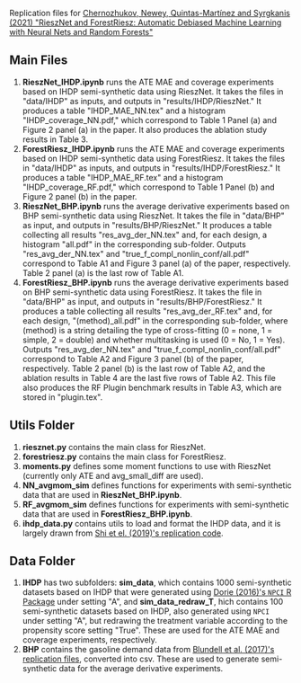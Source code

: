Replication files for [Chernozhukov, Newey, Quintas-Martínez and Syrgkanis (2021) "RieszNet and ForestRiesz: Automatic Debiased Machine Learning with Neural Nets and Random Forests"](https://arxiv.org/abs/2110.03031)

## Main Files

1. **RieszNet_IHDP.ipynb** runs the ATE MAE and coverage experiments based on IHDP semi-synthetic data using RieszNet. It takes the files in "data/IHDP" as inputs, and outputs in "results/IHDP/RieszNet." It produces a table "IHDP_MAE_NN.tex" and a histogram "IHDP_coverage_NN.pdf," which correspond to Table 1 Panel (a) and Figure 2 panel (a) in the paper. It also produces the ablation study results in Table 3.
2. **ForestRiesz_IHDP.ipynb** runs the ATE MAE and coverage experiments based on IHDP semi-synthetic data using ForestRiesz. It takes the files in "data/IHDP" as inputs, and outputs in "results/IHDP/ForestRiesz." It produces a table "IHDP_MAE_RF.tex" and a histogram "IHDP_coverage_RF.pdf," which correspond to Table 1 Panel (b) and Figure 2 panel (b) in the paper.
3. **RieszNet_BHP.ipynb** runs the average derivative experiments based on BHP semi-synthetic data using RieszNet. It takes the file in "data/BHP" as input, and outputs in "results/BHP/RieszNet." It produces a table collecting all results "res_avg_der_NN.tex" and, for each design, a histogram "all.pdf" in the corresponding sub-folder. Outputs "res_avg_der_NN.tex" and "true_f_compl_nonlin_conf/all.pdf" correspond to Table A1 and Figure 3 panel (a) of the paper, respectively. Table 2 panel (a) is the last row of Table A1.
4. **ForestRiesz_BHP.ipynb** runs the average derivative experiments based on BHP semi-synthetic data using ForestRiesz. It takes the file in "data/BHP" as input, and outputs in "results/BHP/ForestRiesz." It produces a table collecting all results "res_avg_der_RF.tex" and, for each design, "(method)_all.pdf" in the corresponding sub-folder, where (method) is a string detailing the type of cross-fitting (0 = none, 1 = simple, 2 = double) and whether multitasking is used (0 = No, 1 = Yes). Outputs "res_avg_der_NN.tex" and "true_f_compl_nonlin_conf/all.pdf" correspond to Table A2 and Figure 3 panel (b) of the paper, respectively. Table 2 panel (b) is the last row of Table A2, and the ablation results in Table 4 are the last five rows of Table A2. This file also produces the RF Plugin benchmark results in Table A3, which are stored in "plugin.tex".

## Utils Folder

1. **riesznet.py** contains the main class for RieszNet.
2. **forestriesz.py** contains the main class for ForestRiesz.
3. **moments.py** defines some moment functions to use with RieszNet (currently only ATE and avg_small_diff are used).
4. **NN_avgmom_sim** defines functions for experiments with semi-synthetic data that are used in **RieszNet_BHP.ipynb**.
5. **RF_avgmom_sim** defines functions for experiments with semi-synthetic data that are used in **ForestRiesz_BHP.ipynb**.
6. **ihdp_data.py** contains utils to load and format the IHDP data, and it is largely drawn from [Shi et el. (2019)'s replication code](https://github.com/claudiashi57/dragonnet).

## Data Folder

1. **IHDP** has two subfolders: **sim_data**, which contains 1000 semi-synthetic datasets based on IHDP that were generated using [Dorie (2016)'s `NPCI` R Package](https://github.com/vdorie/npci) under setting "A", and **sim_data_redraw_T**, hich contains 100 semi-synthetic datasets based on IHDP, also generated using `NPCI` under setting "A", but redrawing the treatment variable according to the propensity score setting "True". These are used for the ATE MAE and coverage experiments, respectively.
2. **BHP** contains the gasoline demand data from [Blundell et al. (2017)'s replication files](https://dataverse.harvard.edu/dataset.xhtml;jsessionid=ab284f8afb3805aad6f8c6b9ddca?persistentId=doi%3A10.7910%2FDVN%2F0YALNP&version=&q=&fileTypeGroupFacet=%22Data%22&fileAccess=&fileTag=&fileSortField=&fileSortOrder=), converted into csv. These are used to generate semi-synthetic data for the average derivative experiments.
